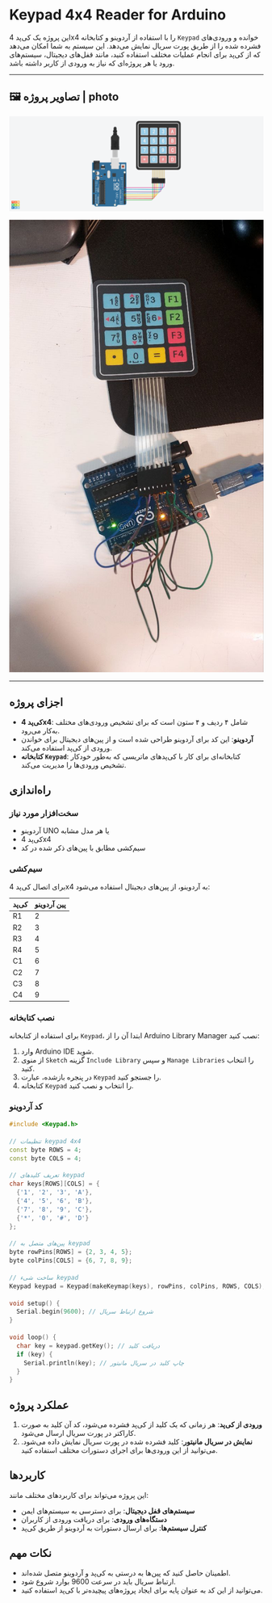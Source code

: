 
# Keypad 4x4 Reader for Arduino

این پروژه یک کی‌پد 4x4 را با استفاده از آردوینو و کتابخانه `Keypad` خوانده و ورودی‌های فشرده شده را از طریق پورت سریال نمایش می‌دهد. این سیستم به شما امکان می‌دهد که از کی‌پد برای انجام عملیات مختلف استفاده کنید، مانند قفل‌های دیجیتال، سیستم‌های ورود یا هر پروژه‌ای که نیاز به ورودی از کاربر داشته باشد.

---

## 🖼️ تصاویر پروژه | photo

![App Preview](images/keypad.png)

![App Preview](images/keypad2.jpg)


---

## اجزای پروژه

- **کی‌پد 4x4**: شامل ۴ ردیف و ۴ ستون است که برای تشخیص ورودی‌های مختلف به‌کار می‌رود.
- **آردوینو**: این کد برای آردوینو طراحی شده است و از پین‌های دیجیتال برای خواندن ورودی از کی‌پد استفاده می‌کند.
- **کتابخانه `Keypad`**: کتابخانه‌ای برای کار با کی‌پدهای ماتریسی که به‌طور خودکار تشخیص ورودی‌ها را مدیریت می‌کند.

## راه‌اندازی

### سخت‌افزار مورد نیاز
- آردوینو UNO یا هر مدل مشابه
- کی‌پد 4x4
- سیم‌کشی مطابق با پین‌های ذکر شده در کد

### سیم‌کشی
برای اتصال کی‌پد 4x4 به آردوینو، از پین‌های دیجیتال استفاده می‌شود:

| کی‌پد    | پین آردوینو |
|---------|-------------|
| R1      | 2           |
| R2      | 3           |
| R3      | 4           |
| R4      | 5           |
| C1      | 6           |
| C2      | 7           |
| C3      | 8           |
| C4      | 9           |

### نصب کتابخانه

برای استفاده از کتابخانه `Keypad`، ابتدا آن را از Arduino Library Manager نصب کنید:

1. وارد Arduino IDE شوید.
2. از منوی `Sketch` گزینه `Include Library` و سپس `Manage Libraries` را انتخاب کنید.
3. در پنجره بازشده، عبارت `Keypad` را جستجو کنید.
4. کتابخانه `Keypad` را انتخاب و نصب کنید.

### کد آردوینو

```cpp
#include <Keypad.h> 

// تنظیمات keypad 4x4 
const byte ROWS = 4; 
const byte COLS = 4; 

// تعریف کلیدهای keypad 
char keys[ROWS][COLS] = { 
  {'1', '2', '3', 'A'}, 
  {'4', '5', '6', 'B'}, 
  {'7', '8', '9', 'C'}, 
  {'*', '0', '#', 'D'} 
}; 

// پین‌های متصل به keypad 
byte rowPins[ROWS] = {2, 3, 4, 5}; 
byte colPins[COLS] = {6, 7, 8, 9}; 

// ساخت شی‌ء keypad 
Keypad keypad = Keypad(makeKeymap(keys), rowPins, colPins, ROWS, COLS); 

void setup() { 
  Serial.begin(9600); // شروع ارتباط سریال 
} 

void loop() { 
  char key = keypad.getKey(); // دریافت کلید 
  if (key) { 
    Serial.println(key); // چاپ کلید در سریال مانیتور 
  } 
}
```

## عملکرد پروژه

1. **ورودی از کی‌پد**: هر زمانی که یک کلید از کی‌پد فشرده می‌شود، کد آن کلید به صورت کاراکتر در پورت سریال ارسال می‌شود.
2. **نمایش در سریال مانیتور**: کلید فشرده شده در پورت سریال نمایش داده می‌شود. می‌توانید از این ورودی‌ها برای اجرای دستورات مختلف استفاده کنید.

## کاربردها

این پروژه می‌تواند برای کاربردهای مختلف مانند:

- **سیستم‌های قفل دیجیتال**: برای دسترسی به سیستم‌های ایمن
- **دستگاه‌های ورودی**: برای دریافت ورودی از کاربران
- **کنترل سیستم‌ها**: برای ارسال دستورات به آردوینو از طریق کی‌پد

## نکات مهم

- اطمینان حاصل کنید که پین‌ها به درستی به کی‌پد و آردوینو متصل شده‌اند.
- ارتباط سریال باید در سرعت 9600 بوارد شروع شود.
- می‌توانید از این کد به عنوان پایه برای ایجاد پروژه‌های پیچیده‌تر با کی‌پد استفاده کنید.

